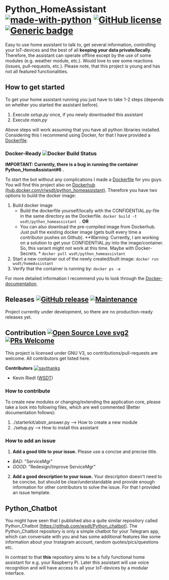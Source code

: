 # Python_HomeAssistant [![made-with-python](https://img.shields.io/badge/Made%20with-Python-1f425f.svg)](https://www.python.org/) [![GitHub license](https://img.shields.io/github/license/wsdt/Python_HomeAssistant.svg)](https://github.com/wsdt/Python_HomeAssistant/blob/master/LICENSE) [![Generic badge](https://img.shields.io/badge/Docker-Compatible-blue.svg)](https://www.docker.com/)

Easy to use home assistant to talk to, get several information, controlling your IoT-devices and the best of all **keeping your data private/locally**. Therefore, the assistant can operate offline except by the use of some modules (e.g. weather module, etc.). Would love to see some reactions (issues, pull-requests, etc.). Please note, that this project is young and has not all featured functionalities. 

## How to get started
To get your home assistant running you just have to take 1-2 steps (depends on whether you started the assistant before).
1. Execute *setup.py* once, if you newly downloaded this assistant
1. Execute *main.py*

Above steps will work assuming that you have all python libraries installed. Considering this I recommend using Docker, for that I have provided a [Dockerfile](https://github.com/wsdt/Python_HomeAssistant/blob/master/Dockerfile).

### Docker-Ready ![Docker Build Status](https://img.shields.io/docker/build/wsdt/python_homeassistant.svg)
**IMPORTANT: Currently, there is a bug in running the container Python_HomeAssistant#6 .**

To start the bot without any complications I made a [Dockerfile](https://github.com/wsdt/Python_HomeAssistant/blob/master/Dockerfile) for you guys. You will find this project also on [Dockerhub (hub.docker.com/r/wsdt/python_homeassistant)](https://hub.docker.com/r/wsdt/python_homeassistant). Therefore you have two options to build the docker image: 
1. Build docker image
   - Build the dockerfile yourself/locally with the CONFIDENTIAL.py-file in the same directory as the Dockerfile. 
     ``` docker build -t wsdt/python_homeassistant . ```
       **OR**
   - You can also download the pre-compiled image from Dockerhub. Just pull the existing docker image (gets built every time a   contributor pushes on Github). **Warning: Currently, I am working on a solution to get your CONFIDENTIAL.py into the image/container. So, this variant might not work at this time. Maybe with Docker-Secrets. *
     ``` docker pull wsdt/python_homeassistant ```
1. Start a new container out of the newly created/built image: 
``` docker run wsdt/homeAssistant ```
1. Verify that the container is running by: 
``` docker ps -a ```

For more detailed information I recommend you to look through the [Docker-documentation](https://docs.docker.com/). 

## Releases [![GitHub release](https://img.shields.io/github/release/wsdt/Python_HomeAssistant.svg)](https://GitHub.com/wsdt/Python_HomeAssistant/releases/) [![Maintenance](https://img.shields.io/badge/Maintained%3F-yes-green.svg)](https://GitHub.com/wsdt/Python_HomeAssistant/graphs/commit-activity)

Project currently under development, so there are no production-ready releases yet. 

## Contribution [![Open Source Love svg2](https://badges.frapsoft.com/os/v2/open-source.svg?v=103)](https://github.com/ellerbrock/open-source-badges/) [![PRs Welcome](https://img.shields.io/badge/PRs-welcome-brightgreen.svg?style=flat-square)](http://makeapullrequest.com)

This project is licensed under GNU V3, so contributions/pull-requests are welcome. All contributors get listed here.  

**Contributors** [![saythanks](https://img.shields.io/badge/say-thanks-ff69b4.svg)](https://saythanks.io/to/kennethreitz)
- Kevin Riedl ([WSDT](https://github.com/wsdt))

### How to contribute
To create new modules or changing/extending the application core, please take a look into following files, which are well commented (Better documentation follows):
1. ./starterkit/abstr_answer.py --> How to create a new module
1. ./setup.py --> How to install this assistant

### How to add an issue
1. **Add a good title to your issue.** Please use a concise and precise title. 
  * *BAD*: "ServiceMgr"
  * *GOOD*: "Redesign/Improve ServiceMgr"
2. **Add a good description to your issue.** Your description doesn't need to be concise, but should be clear/understandable and provide enough information for other contributors to solve the issue. For that I provided an issue template. 

## Python_Chatbot
You might have seen that I published also a quite similar repository called Python_Chatbot [https://github.com/wsdt/Python_chatbot]. The Python_Chatbot repository is only a simple chatbot for your Telegram app, which can conversate with you and has some additional features like some information about your Instagram account, random quotes/pics/questions etc. 

In contrast to that **this** repository aims to be a fully functional home assistant for e.g. your Raspberry Pi. Later this assistant will use voice recognition and will have access to all your IoT-devices by a modular interface. 
